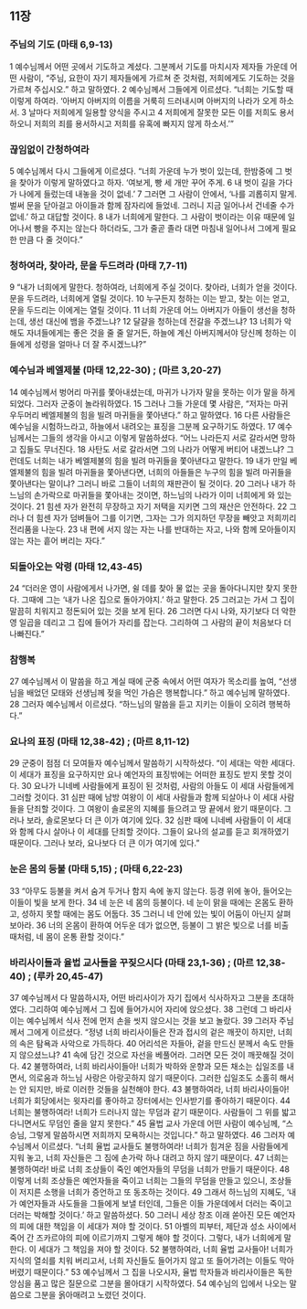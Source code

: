 ## 11장
### 주님의 기도 (마태 6,9-13)
1 예수님께서 어떤 곳에서 기도하고 계셨다. 그분께서 기도를 마치시자 제자들 가운데 어떤 사람이, “주님, 요한이 자기 제자들에게 가르쳐 준 것처럼, 저희에게도 기도하는 것을 가르쳐 주십시오.” 하고 말하였다.
2 예수님께서 그들에게 이르셨다. “너희는 기도할 때 이렇게 하여라. ‘아버지 아버지의 이름을 거룩히 드러내시며 아버지의 나라가 오게 하소서.
3 날마다 저희에게 일용할 양식을 주시고
4 저희에게 잘못한 모든 이를 저희도 용서하오니 저희의 죄를 용서하시고 저희를 유혹에 빠지지 않게 하소서.’”
### 끊임없이 간청하여라
5 예수님께서 다시 그들에게 이르셨다. “너희 가운데 누가 벗이 있는데, 한밤중에 그 벗을 찾아가 이렇게 말하였다고 하자. ‘여보게, 빵 세 개만 꾸어 주게.
6 내 벗이 길을 가다가 나에게 들렀는데 내놓을 것이 없네.’
7 그러면 그 사람이 안에서, ‘나를 괴롭히지 말게. 벌써 문을 닫아걸고 아이들과 함께 잠자리에 들었네. 그러니 지금 일어나서 건네줄 수가 없네.’ 하고 대답할 것이다.
8 내가 너희에게 말한다. 그 사람이 벗이라는 이유 때문에 일어나서 빵을 주지는 않는다 하더라도, 그가 줄곧 졸라 대면 마침내 일어나서 그에게 필요한 만큼 다 줄 것이다.”
### 청하여라, 찾아라, 문을 두드려라 (마태 7,7-11)
9 “내가 너희에게 말한다. 청하여라, 너희에게 주실 것이다. 찾아라, 너희가 얻을 것이다. 문을 두드려라, 너희에게 열릴 것이다.
10 누구든지 청하는 이는 받고, 찾는 이는 얻고, 문을 두드리는 이에게는 열릴 것이다.
11 너희 가운데 어느 아버지가 아들이 생선을 청하는데, 생선 대신에 뱀을 주겠느냐?
12 달걀을 청하는데 전갈을 주겠느냐?
13 너희가 악해도 자녀들에게는 좋은 것을 줄 줄 알거든, 하늘에 계신 아버지께서야 당신께 청하는 이들에게 성령을 얼마나 더 잘 주시겠느냐?”
### 예수님과 베엘제불 (마태 12,22-30) ;  (마르 3,20-27)
14 예수님께서 벙어리 마귀를 쫓아내셨는데, 마귀가 나가자 말을 못하는 이가 말을 하게 되었다. 그러자 군중이 놀라워하였다.
15 그러나 그들 가운데 몇 사람은, “저자는 마귀 우두머리 베엘제불의 힘을 빌려 마귀들을 쫓아낸다.” 하고 말하였다.
16 다른 사람들은 예수님을 시험하느라고, 하늘에서 내려오는 표징을 그분께 요구하기도 하였다.
17 예수님께서는 그들의 생각을 아시고 이렇게 말씀하셨다. “어느 나라든지 서로 갈라서면 망하고 집들도 무너진다.
18 사탄도 서로 갈라서면 그의 나라가 어떻게 버티어 내겠느냐? 그런데도 너희는 내가 베엘제불의 힘을 빌려 마귀들을 쫓아낸다고 말한다.
19 내가 만일 베엘제불의 힘을 빌려 마귀들을 쫓아낸다면, 너희의 아들들은 누구의 힘을 빌려 마귀들을 쫓아낸다는 말이냐? 그러니 바로 그들이 너희의 재판관이 될 것이다.
20 그러나 내가 하느님의 손가락으로 마귀들을 쫓아내는 것이면, 하느님의 나라가 이미 너희에게 와 있는 것이다.
21 힘센 자가 완전히 무장하고 자기 저택을 지키면 그의 재산은 안전하다.
22 그러나 더 힘센 자가 덤벼들어 그를 이기면, 그자는 그가 의지하던 무장을 빼앗고 저희끼리 전리품을 나눈다.
23 내 편에 서지 않는 자는 나를 반대하는 자고, 나와 함께 모아들이지 않는 자는 흩어 버리는 자다.”
### 되돌아오는 악령 (마태 12,43-45)
24 “더러운 영이 사람에게서 나가면, 쉴 데를 찾아 물 없는 곳을 돌아다니지만 찾지 못한다. 그때에 그는 ‘내가 나온 집으로 돌아가야지.’ 하고 말한다.
25 그러고는 가서 그 집이 말끔히 치워지고 정돈되어 있는 것을 보게 된다.
26 그러면 다시 나와, 자기보다 더 악한 영 일곱을 데리고 그 집에 들어가 자리를 잡는다. 그리하여 그 사람의 끝이 처음보다 더 나빠진다.”
### 참행복
27 예수님께서 이 말씀을 하고 계실 때에 군중 속에서 어떤 여자가 목소리를 높여, “선생님을 배었던 모태와 선생님께 젖을 먹인 가슴은 행복합니다.” 하고 예수님께 말하였다.
28 그러자 예수님께서 이르셨다. “하느님의 말씀을 듣고 지키는 이들이 오히려 행복하다.”
### 요나의 표징 (마태 12,38-42) ;  (마르 8,11-12)
29 군중이 점점 더 모여들자 예수님께서 말씀하기 시작하셨다. “이 세대는 악한 세대다. 이 세대가 표징을 요구하지만 요나 예언자의 표징밖에는 어떠한 표징도 받지 못할 것이다.
30 요나가 니네베 사람들에게 표징이 된 것처럼, 사람의 아들도 이 세대 사람들에게 그러할 것이다.
31 심판 때에 남방 여왕이 이 세대 사람들과 함께 되살아나 이 세대 사람들을 단죄할 것이다. 그 여왕이 솔로몬의 지혜를 들으려고 땅 끝에서 왔기 때문이다. 그러나 보라, 솔로몬보다 더 큰 이가 여기에 있다.
32 심판 때에 니네베 사람들이 이 세대와 함께 다시 살아나 이 세대를 단죄할 것이다. 그들이 요나의 설교를 듣고 회개하였기 때문이다. 그러나 보라, 요나보다 더 큰 이가 여기에 있다.”
### 눈은 몸의 등불 (마태 5,15) ;  (마태 6,22-23)
33 “아무도 등불을 켜서 숨겨 두거나 함지 속에 놓지 않는다. 등경 위에 놓아, 들어오는 이들이 빛을 보게 한다.
34 네 눈은 네 몸의 등불이다. 네 눈이 맑을 때에는 온몸도 환하고, 성하지 못할 때에는 몸도 어둡다.
35 그러니 네 안에 있는 빛이 어둠이 아닌지 살펴보아라.
36 너의 온몸이 환하여 어두운 데가 없으면, 등불이 그 밝은 빛으로 너를 비출 때처럼, 네 몸이 온통 환할 것이다.”
### 바리사이들과 율법 교사들을 꾸짖으시다 (마태 23,1-36) ;  (마르 12,38-40) ;  (루카 20,45-47)
37 예수님께서 다 말씀하시자, 어떤 바리사이가 자기 집에서 식사하자고 그분을 초대하였다. 그리하여 예수님께서 그 집에 들어가시어 자리에 앉으셨다.
38 그런데 그 바리사이는 예수님께서 식사 전에 먼저 손을 씻지 않으시는 것을 보고 놀랐다.
39 그러자 주님께서 그에게 이르셨다. “정녕 너희 바리사이들은 잔과 접시의 겉은 깨끗이 하지만, 너희의 속은 탐욕과 사악으로 가득하다.
40 어리석은 자들아, 겉을 만드신 분께서 속도 만들지 않으셨느냐?
41 속에 담긴 것으로 자선을 베풀어라. 그러면 모든 것이 깨끗해질 것이다.
42 불행하여라, 너희 바리사이들아! 너희가 박하와 운향과 모든 채소는 십일조를 내면서, 의로움과 하느님 사랑은 아랑곳하지 않기 때문이다. 그러한 십일조도 소홀히 해서는 안 되지만, 바로 이러한 것들을 실천해야 한다.
43 불행하여라, 너희 바리사이들아! 너희가 회당에서는 윗자리를 좋아하고 장터에서는 인사받기를 좋아하기 때문이다.
44 너희는 불행하여라! 너희가 드러나지 않는 무덤과 같기 때문이다. 사람들이 그 위를 밟고 다니면서도 무덤인 줄을 알지 못한다.”
45 율법 교사 가운데 어떤 사람이 예수님께, “스승님, 그렇게 말씀하시면 저희까지 모욕하시는 것입니다.” 하고 말하였다.
46 그러자 예수님께서 이르셨다. “너희 율법 교사들도 불행하여라! 너희가 힘겨운 짐을 사람들에게 지워 놓고, 너희 자신들은 그 짐에 손가락 하나 대려고 하지 않기 때문이다.
47 너희는 불행하여라! 바로 너희 조상들이 죽인 예언자들의 무덤을 너희가 만들기 때문이다.
48 이렇게 너희 조상들은 예언자들을 죽이고 너희는 그들의 무덤을 만들고 있으니, 조상들이 저지른 소행을 너희가 증언하고 또 동조하는 것이다.
49 그래서 하느님의 지혜도, ‘내가 예언자들과 사도들을 그들에게 보낼 터인데, 그들은 이들 가운데에서 더러는 죽이고 더러는 박해할 것이다.’ 하고 말씀하셨다.
50 그러니 세상 창조 이래 쏟아진 모든 예언자의 피에 대한 책임을 이 세대가 져야 할 것이다.
51 아벨의 피부터, 제단과 성소 사이에서 죽어 간 즈카르야의 피에 이르기까지 그렇게 해야 할 것이다. 그렇다, 내가 너희에게 말한다. 이 세대가 그 책임을 져야 할 것이다.
52 불행하여라, 너희 율법 교사들아! 너희가 지식의 열쇠를 치워 버리고서, 너희 자신들도 들어가지 않고 또 들어가려는 이들도 막아 버렸기 때문이다.”
53 예수님께서 그 집을 나오시자, 율법 학자들과 바리사이들은 독한 앙심을 품고 많은 질문으로 그분을 몰아대기 시작하였다.
54 예수님의 입에서 나오는 말씀으로 그분을 옭아매려고 노렸던 것이다.
